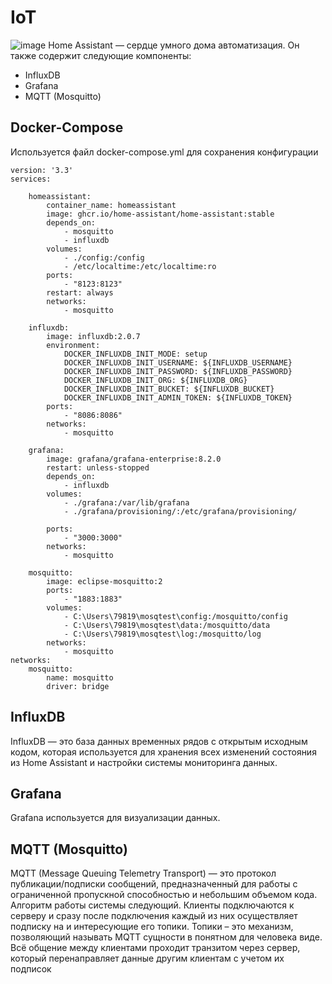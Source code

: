 # IoT
![image](https://github.com/ignorira/IoT/assets/58992611/daaf0f56-a876-4f14-9ccf-8b6896ed82cc)
Home Assistant — сердце умного дома
автоматизация. Он также содержит следующие компоненты:

+ InfluxDB
+ Grafana
+ MQTT (Mosquitto)

## Docker-Compose
Используется файл docker-compose.yml для сохранения конфигурации
```
version: '3.3'
services:

    homeassistant:
        container_name: homeassistant
        image: ghcr.io/home-assistant/home-assistant:stable
        depends_on:
            - mosquitto
            - influxdb
        volumes:
            - ./config:/config
            - /etc/localtime:/etc/localtime:ro
        ports:
            - "8123:8123"
        restart: always
        networks:
            - mosquitto

    influxdb:
        image: influxdb:2.0.7
        environment:
            DOCKER_INFLUXDB_INIT_MODE: setup
            DOCKER_INFLUXDB_INIT_USERNAME: ${INFLUXDB_USERNAME}
            DOCKER_INFLUXDB_INIT_PASSWORD: ${INFLUXDB_PASSWORD}
            DOCKER_INFLUXDB_INIT_ORG: ${INFLUXDB_ORG}
            DOCKER_INFLUXDB_INIT_BUCKET: ${INFLUXDB_BUCKET}
            DOCKER_INFLUXDB_INIT_ADMIN_TOKEN: ${INFLUXDB_TOKEN}
        ports:
            - "8086:8086"
        networks:
            - mosquitto

    grafana:
        image: grafana/grafana-enterprise:8.2.0
        restart: unless-stopped
        depends_on:
            - influxdb
        volumes:
            - ./grafana:/var/lib/grafana
            - ./grafana/provisioning/:/etc/grafana/provisioning/
      
        ports:
            - "3000:3000"
        networks:
            - mosquitto

    mosquitto:
        image: eclipse-mosquitto:2
        ports:
            - "1883:1883"
        volumes:
            - C:\Users\79819\mosqtest\config:/mosquitto/config
            - C:\Users\79819\mosqtest\data:/mosquitto/data
            - C:\Users\79819\mosqtest\log:/mosquitto/log
        networks:
            - mosquitto
networks:
    mosquitto:
        name: mosquitto
        driver: bridge
```
## InfluxDB
InfluxDB — это база данных временных рядов с открытым исходным кодом, которая используется для хранения всех изменений состояния из Home Assistant и настройки системы мониторинга данных.

## Grafana
Grafana используется для визуализации данных.

## MQTT (Mosquitto)
MQTT (Message Queuing Telemetry Transport) — это протокол публикации/подписки сообщений, предназначенный для работы с ограниченной пропускной способностью и небольшим объемом кода. Алгоритм работы системы следующий. Клиенты подключаются к серверу и сразу после подключения каждый из них осуществляет подписку на и интересующие его топики. Топики – это механизм, позволяющий называть MQTT сущности в понятном для человека виде. Всё общение между клиентами проходит транзитом через сервер, который перенаправляет данные другим клиентам с учетом их подписок
